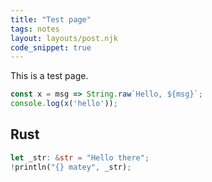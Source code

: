 ```yaml
---
title: "Test page"
tags: notes
layout: layouts/post.njk
code_snippet: true
---
```


This is a test page.

```javascript
const x = msg => String.raw`Hello, ${msg}`;
console.log(x('hello'));
```

## Rust

```rust
let _str: &str = "Hello there";
!println("{} matey", _str);
```